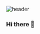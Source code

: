 ![header](https://capsule-render.vercel.app/api?type=rounded&color=0:A9E2C5,100:1A9A91&section=header&height=250&text=안녕햐~&desc=Hello%20Hi~&animation=fadeIn&fontSize=50&fontColor=eeeeee)
### Hi there 👋

<!--
**clickang/clickang** is a ✨ _special_ ✨ repository because its `README.md` (this file) appears on your GitHub profile.

Here are some ideas to get you started:

- 🔭 I’m currently working on ...
- 🌱 I’m currently learning ...
- 👯 I’m looking to collaborate on ...
- 🤔 I’m looking for help with ...
- 💬 Ask me about ...
- 📫 How to reach me: ...
- 😄 Pronouns: ...
- ⚡ Fun fact: ...
-->
